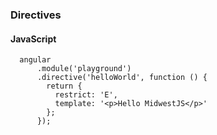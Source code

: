### Directives

#### JavaScript

      angular
          .module('playground')
          .directive('helloWorld', function () {
            return {
              restrict: 'E',
              template: '<p>Hello MidwestJS</p>'
            };
          });